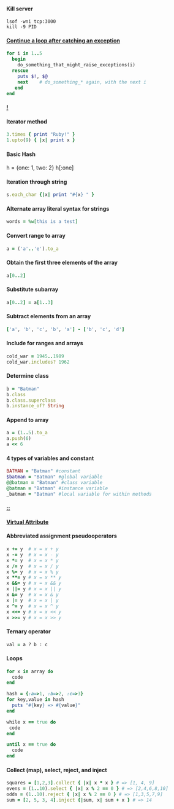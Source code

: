 #### Kill server

```
lsof -wni tcp:3000
kill -9 PID
```

#### [Continue a loop after catching an exception](http://stackoverflow.com/a/4154966/4233556)
```ruby
for i in 1..5
  begin
    do_something_that_might_raise_exceptions(i)
  rescue
    puts $!, $@
    next    # do_something_* again, with the next i
   end
end
```

#### [!](http://stackoverflow.com/a/612653/4233556)

#### Iterator method
```ruby
3.times { print "Ruby!" }
1.upto(9) { |x| print x }
```

#### Basic Hash

h = {one: 1, two: 2}
h[:one]

#### Iteration through string

```ruby
s.each_char {|x| print "#{x} " }
```

#### Alternate array literal syntax for strings

```ruby
words = %w[this is a test]
```

#### Convert range to array
```ruby
a = ('a'..'e').to_a
```

#### Obtain the first three elements of the array
```ruby
a[0..2]
```

#### Substitute subarray
```ruby
a[0..2] = a[1..3]
```

#### Subtract elements from an array
```ruby
['a', 'b', 'c', 'b', 'a'] - ['b', 'c', 'd']
```

#### Include for ranges and arrays

```ruby
cold_war = 1945..1989
cold_war.includes? 1962
```

#### Determine class
```ruby
b = "Batman"
b.class
b.class.superclass
b.instance_of? String
```
#### Append to array
```ruby
a = (1..5).to_a
a.push(6)
a << 6
```

#### 4 types of variables and constant
```ruby
BATMAN = "Batman" #constant
$batman = "Batman" #global variable
@@batman = "Batman" #class variable
@batman = "Batman" #instance variable
_batman = "Batman" #local variable for within methods
```

#### [::](http://stackoverflow.com/a/3009565/4233556)

#### [Virtual Attribute](http://stackoverflow.com/a/5399010/4233556)

#### Abbreviated assignment pseudooperators

```ruby
x += y  # x = x + y
x -= y  # x = x - y
x *= y  # x = x * y
x /= y  # x = x / y
x %= y  # x = x % y
x **= y # x = x ** y 
x &&= y # x = x && y 
x ||= y # x = x || y
x &= y  # x = x & y
x |= y  # x = x | y
x ^= y  # x = x ^ y
x <<= y # x = x << y
x >>= y # x = x >> y 
```

#### Ternary operator
```ruby
val = a ? b : c
```

#### Loops

```ruby
for x in array do
  code
end

hash = {:a=>1, :b=>2, :c=>3}
for key,value in hash
  puts "#{key} => #{value}" 
end

while x == true do
 code
end

until x == true do
  code
end
```

#### Collect (map), select, reject, and inject
```ruby
squares = [1,2,3].collect { |x| x * x } # => [1, 4, 9]
evens = (1..10).select { |x| x % 2 == 0 } # => [2,4,6,8,10]
odds = (1..10).reject { |x| x % 2 == 0 } # => [1,3,5,7,9] 
sum = [2, 5, 3, 4].inject {|sum, x| sum + x } # => 14
```
